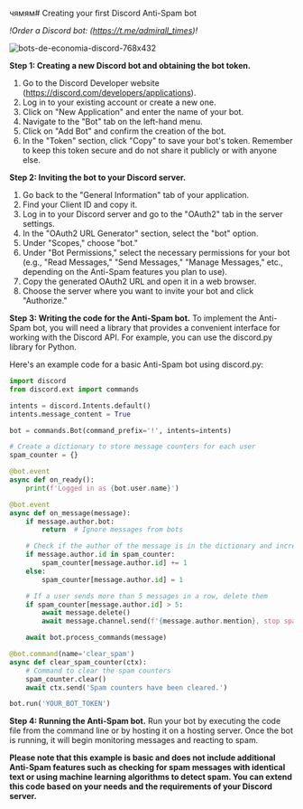 чямям# Creating your first Discord Anti-Spam bot

_!Order a Discord bot: (https://t.me/admirall_times)!_

![bots-de-economia-discord-768x432](https://user-images.githubusercontent.com/128980327/232897933-38097a7f-e8eb-4b6f-b505-497d4b9508bd.jpg)

**Step 1: Creating a new Discord bot and obtaining the bot token.**
1. Go to the Discord Developer website (https://discord.com/developers/applications).
2. Log in to your existing account or create a new one.
3. Click on "New Application" and enter the name of your bot.
4. Navigate to the "Bot" tab on the left-hand menu.
5. Click on "Add Bot" and confirm the creation of the bot.
6. In the "Token" section, click "Copy" to save your bot's token. Remember to keep this token secure and do not share it publicly or with anyone else.

**Step 2: Inviting the bot to your Discord server.**
1. Go back to the "General Information" tab of your application.
2. Find your Client ID and copy it.
3. Log in to your Discord server and go to the "OAuth2" tab in the server settings.
4. In the "OAuth2 URL Generator" section, select the "bot" option.
5. Under "Scopes," choose "bot."
6. Under "Bot Permissions," select the necessary permissions for your bot (e.g., "Read Messages," "Send Messages," "Manage Messages," etc., depending on the Anti-Spam features you plan to use).
7. Copy the generated OAuth2 URL and open it in a web browser.
8. Choose the server where you want to invite your bot and click "Authorize."

**Step 3: Writing the code for the Anti-Spam bot.**
To implement the Anti-Spam bot, you will need a library that provides a convenient interface for working with the Discord API. For example, you can use the discord.py library for Python.

Here's an example code for a basic Anti-Spam bot using discord.py:

```python
import discord
from discord.ext import commands

intents = discord.Intents.default()
intents.message_content = True

bot = commands.Bot(command_prefix='!', intents=intents)

# Create a dictionary to store message counters for each user
spam_counter = {}

@bot.event
async def on_ready():
    print(f'Logged in as {bot.user.name}')

@bot.event
async def on_message(message):
    if message.author.bot:
        return  # Ignore messages from bots

    # Check if the author of the message is in the dictionary and increment the counter by 1
    if message.author.id in spam_counter:
        spam_counter[message.author.id] += 1
    else:
        spam_counter[message.author.id] = 1

    # If a user sends more than 5 messages in a row, delete them
    if spam_counter[message.author.id] > 5:
        await message.delete()
        await message.channel.send(f'{message.author.mention}, stop spamming!')

    await bot.process_commands(message)

@bot.command(name='clear_spam')
async def clear_spam_counter(ctx):
    # Command to clear the spam counters
    spam_counter.clear()
    await ctx.send('Spam counters have been cleared.')

bot.run('YOUR_BOT_TOKEN')
```

**Step 4: Running the Anti-Spam bot.**
Run your bot by executing the code file from the command line or by hosting it on a hosting server. Once the bot is running, it will begin monitoring messages and reacting to spam.

**Please note that this example is basic and does not include additional Anti-Spam features such as checking for spam messages with identical text or using machine learning algorithms to detect spam. You can extend this code based on your needs and the requirements of your Discord server.**
